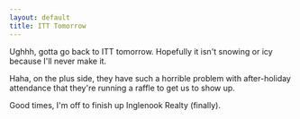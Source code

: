 ```yaml
---
layout: default
title: ITT Tomorrow
---
```


Ughhh, gotta go back to ITT tomorrow. Hopefully it isn't snowing or icy
because I'll never make it.

Haha, on the plus side, they have such a horrible problem with after-holiday
attendance that they're running a raffle to get us to show up.

Good times, I'm off to finish up Inglenook Realty (finally).

